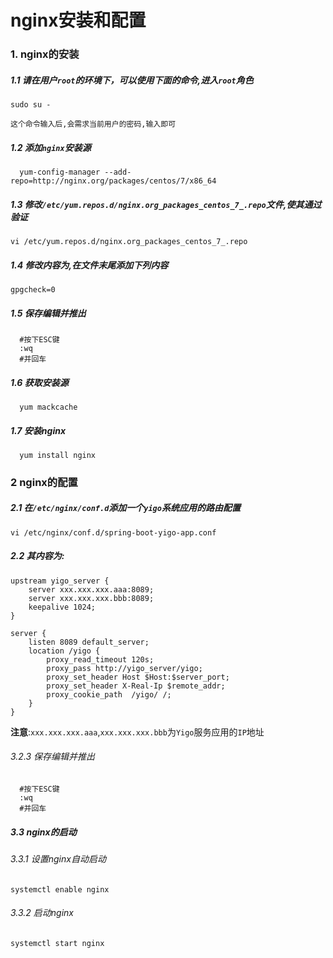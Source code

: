 # nginx安装和配置

### 1. nginx的安装
##### 1.1 请在用户`root`的环境下，可以使用下面的命令,进入`root`角色
```shell
sudo su -
```
	这个命令输入后,会需求当前用户的密码,输入即可
##### 1.2 添加`nginx`安装源
```shell
  yum-config-manager --add-repo=http://nginx.org/packages/centos/7/x86_64
```
##### 1.3 修改`/etc/yum.repos.d/nginx.org_packages_centos_7_.repo`文件,使其通过验证
```shell
vi /etc/yum.repos.d/nginx.org_packages_centos_7_.repo
```
##### 1.4 修改内容为,在文件末尾添加下列内容
```shell
gpgcheck=0
```
##### 1.5 保存编辑并推出
```shell
  #按下ESC键
  :wq
  #并回车
```
##### 1.6 获取安装源
```shell
  yum mackcache
```
##### 1.7 安装nginx
```shell
  yum install nginx
```
### 2 nginx的配置
##### 2.1 在`/etc/nginx/conf.d`添加一个`yigo`系统应用的路由配置
```shell
vi /etc/nginx/conf.d/spring-boot-yigo-app.conf
```
##### 2.2 其内容为:
```shell
upstream yigo_server {
	server xxx.xxx.xxx.aaa:8089;
	server xxx.xxx.xxx.bbb:8089;
	keepalive 1024;
}

server {
	listen 8089 default_server;
	location /yigo {
		proxy_read_timeout 120s;
		proxy_pass http://yigo_server/yigo;
		proxy_set_header Host $Host:$server_port;
		proxy_set_header X-Real-Ip $remote_addr;
		proxy_cookie_path  /yigo/ /;
	}
}
```
**注意**:`xxx.xxx.xxx.aaa`,`xxx.xxx.xxx.bbb`为`Yigo`服务应用的`IP`地址

###### 3.2.3 保存编辑并推出
```shell
  #按下ESC键
  :wq
  #并回车
```
##### 3.3 nginx的启动
###### 3.3.1 设置nginx自动启动
```shell
systemctl enable nginx
```
###### 3.3.2 启动nginx
```shell
systemctl start nginx
```